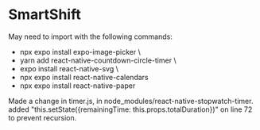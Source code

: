 ﻿# SmartShift
 
 May need to import with the following commands:
 
- npx expo install expo-image-picker \
- yarn add react-native-countdown-circle-timer \
- expo install react-native-svg \
- npx expo install react-native-calendars
- npx expo install react-native-paper


Made a change in timer.js, in node_modules/react-native-stopwatch-timer.
added "this.setState({remainingTime: this.props.totalDuration})" on line 72 to prevent recursion. 
